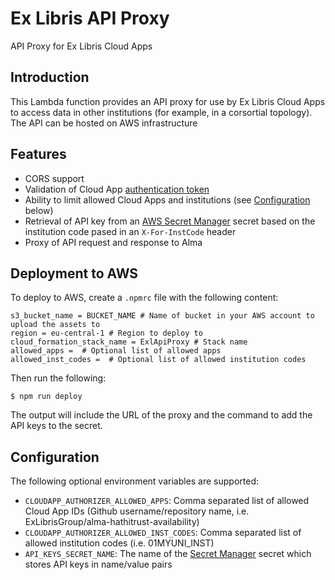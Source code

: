 # Ex Libris API Proxy

API Proxy for Ex Libris Cloud Apps

## Introduction
This Lambda function provides an API proxy for use by Ex Libris Cloud Apps to access data in other institutions (for example, in a corsortial topology). The API can be hosted on AWS infrastructure

## Features
* CORS support
* Validation of Cloud App [authentication token](https://developers.exlibrisgroup.com/cloudapps/docs/api/events-service/#getAuthToken)
* Ability to limit allowed Cloud Apps and institutions (see [Configuration](#configuration) below)
* Retrieval of API key from an [AWS Secret Manager](https://aws.amazon.com/secrets-manager/) secret based on the institution code pased in an `X-For-InstCode` header
* Proxy of API request and response to Alma

## Deployment to AWS
To deploy to AWS, create a `.npmrc` file with the following content:
```
s3_bucket_name = BUCKET_NAME # Name of bucket in your AWS account to upload the assets to
region = eu-central-1 # Region to deploy to
cloud_formation_stack_name = ExlApiProxy # Stack name
allowed_apps =  # Optional list of allowed apps
allowed_inst_codes =  # Optional list of allowed institution codes
```

Then run the following:
```
$ npm run deploy
```

The output will include the URL of the proxy and the command to add the API keys to the secret.

## Configuration
The following optional environment variables are supported:
* `CLOUDAPP_AUTHORIZER_ALLOWED_APPS`: Comma separated list of allowed Cloud App IDs (Github username/repository name, i.e. ExLibrisGroup/alma-hathitrust-availability)
* `CLOUDAPP_AUTHORIZER_ALLOWED_INST_CODES`: Comma separated list of allowed institution codes (i.e. 01MYUNI_INST)
* `API_KEYS_SECRET_NAME`: The name of the [Secret Manager](https://aws.amazon.com/secrets-manager/) secret which stores API keys in name/value pairs

